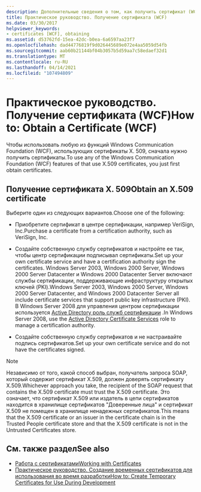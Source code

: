 ```yaml
---
description: Дополнительные сведения о том, как получить сертификат (WCF).
title: Практическое руководство. Получение сертификата (WCF)
ms.date: 03/30/2017
helpviewer_keywords:
- certificates [WCF], obtaining
ms.assetid: d53762fd-15ea-42dc-b0ea-6a6597aa23f7
ms.openlocfilehash: dad44776819f9d026445689e072e4aa5059d54fb
ms.sourcegitcommit: aab60b21144bf04b3057b5d59aa7c58edaef32d1
ms.translationtype: MT
ms.contentlocale: ru-RU
ms.lasthandoff: 04/14/2021
ms.locfileid: "107494809"
---
```

# <a name="how-to-obtain-a-certificate-wcf"></a><span data-ttu-id="63955-103">Практическое руководство. Получение сертификата (WCF)</span><span class="sxs-lookup"><span data-stu-id="63955-103">How to: Obtain a Certificate (WCF)</span></span>

<span data-ttu-id="63955-104">Чтобы использовать любую из функций Windows Communication Foundation (WCF), использующих сертификаты X. 509, сначала нужно получить сертификаты.</span><span class="sxs-lookup"><span data-stu-id="63955-104">To use any of the Windows Communication Foundation (WCF) features of that use X.509 certificates, you just first obtain certificates.</span></span>  
  
## <a name="obtain-an-x509-certificate"></a><span data-ttu-id="63955-105">Получение сертификата X. 509</span><span class="sxs-lookup"><span data-stu-id="63955-105">Obtain an X.509 certificate</span></span>  
  
<span data-ttu-id="63955-106">Выберите один из следующих вариантов.</span><span class="sxs-lookup"><span data-stu-id="63955-106">Choose one of the following:</span></span>  
  
- <span data-ttu-id="63955-107">Приобретите сертификат в центре сертификации, например VeriSign, Inc.</span><span class="sxs-lookup"><span data-stu-id="63955-107">Purchase a certificate from a certification authority, such as VeriSign, Inc.</span></span>  
  
- <span data-ttu-id="63955-108">Создайте собственную службу сертификатов и настройте ее так, чтобы центр сертификации подписывал сертификаты.</span><span class="sxs-lookup"><span data-stu-id="63955-108">Set up your own certificate service and have a certification authority sign the certificates.</span></span> <span data-ttu-id="63955-109">Windows Server 2003, Windows 2000 Server, Windows 2000 Server Datacenter и Windows 2000 Datacenter Server включают службы сертификации, поддерживающие инфраструктуру открытых ключей (PKI).</span><span class="sxs-lookup"><span data-stu-id="63955-109">Windows Server 2003, Windows 2000 Server, Windows 2000 Server Datacenter, and Windows 2000 Datacenter Server all include certificate services that support public key infrastructure (PKI).</span></span> <span data-ttu-id="63955-110">В Windows Server 2008 для управления центром сертификации используется [Active Directory роль служб сертификации](/previous-versions/windows/it-pro/windows-server-2008-R2-and-2008/cc731564(v=ws.10)) .</span><span class="sxs-lookup"><span data-stu-id="63955-110">In Windows Server 2008, use the [Active Directory Certificate Services](/previous-versions/windows/it-pro/windows-server-2008-R2-and-2008/cc731564(v=ws.10)) role to manage a certification authority.</span></span>  
  
- <span data-ttu-id="63955-111">Создайте собственную службу сертификатов и не настраивайте подпись сертификатов.</span><span class="sxs-lookup"><span data-stu-id="63955-111">Set up your own certificate service and do not have the certificates signed.</span></span>  
  
> [!NOTE]
> <span data-ttu-id="63955-112">Независимо от того, какой способ выбран, получатель запроса SOAP, который содержит сертификат X.509, должен доверять сертификату X.509.</span><span class="sxs-lookup"><span data-stu-id="63955-112">Whichever approach you take, the recipient of the SOAP request that contains the X.509 certificate must trust the X.509 certificate.</span></span> <span data-ttu-id="63955-113">Это означает, что сертификат X.509 или издатель в цепи сертификатов находится в хранилище сертификатов "Доверенные лица" и сертификат X.509 не помещен в хранилище ненадежных сертификатов.</span><span class="sxs-lookup"><span data-stu-id="63955-113">This means that the X.509 certificate or an issuer in the certificate chain is in the Trusted People certificate store and that the X.509 certificate is not in the Untrusted Certificates store.</span></span>  
  
## <a name="see-also"></a><span data-ttu-id="63955-114">См. также раздел</span><span class="sxs-lookup"><span data-stu-id="63955-114">See also</span></span>

- [<span data-ttu-id="63955-115">Работа с сертификатами</span><span class="sxs-lookup"><span data-stu-id="63955-115">Working with Certificates</span></span>](working-with-certificates.md)
- [<span data-ttu-id="63955-116">Практическое руководство. Создание временных сертификатов для использования во время разработки</span><span class="sxs-lookup"><span data-stu-id="63955-116">How to: Create Temporary Certificates for Use During Development</span></span>](how-to-create-temporary-certificates-for-use-during-development.md)
